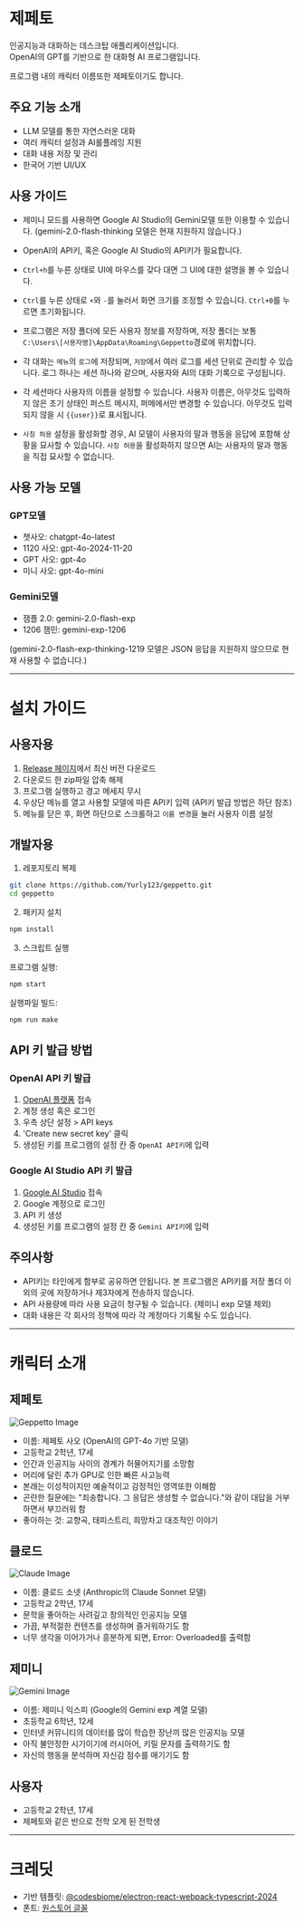 # 제페토

인공지능과 대화하는 데스크탑 애플리케이션입니다.  
OpenAI의 GPT를 기반으로 한 대화형 AI 프로그램입니다.

프로그램 내의 캐릭터 이름또한 제페토이기도 합니다.

## 주요 기능 소개

- LLM 모델를 통한 자연스러운 대화
- 여러 캐릭터 설정과 AI롤플레잉 지원
- 대화 내용 저장 및 관리
- 한국어 기반 UI/UX

## 사용 가이드

- 제미니 모드를 사용하면 Google AI Studio의 Gemini모델 또한 이용할 수 있습니다. (gemini-2.0-flash-thinking 모델은 현재 지원하지 않습니다.)
- OpenAI의 API키, 혹은 Google AI Studio의 API키가 필요합니다.
- `Ctrl+h`를 누른 상태로 UI에 마우스를 갖다 대면 그 UI에 대한 설명을 볼 수 있습니다.
- `Ctrl`를 누른 상태로 `+`와 `-`를 눌러서 화면 크기를 조정할 수 있습니다. `Ctrl+0`를 누르면 초기화됩니다.
- 프로그램은 저장 폴더에 모든 사용자 정보를 저장하며, 저장 폴더는 보통 `C:\Users\[사용자명]\AppData\Roaming\Geppetto`경로에 위치합니다.

- 각 대화는 `메뉴`의 `로그`에 저장되며, `저장`에서 여러 로그를 세션 단위로 관리할 수 있습니다. 로그 하나는 세션 하나와 같으며, 사용자와 AI의 대화 기록으로 구성됩니다.
- 각 세션마다 사용자의 이름을 설정할 수 있습니다. 사용자 이름은, 아무것도 입력하지 않은 초기 상태인 퍼스트 메시지, 퍼메에서만 변경할 수 있습니다. 아무것도 입력되지 않을 시 `{{user}}`로 표시됩니다.
- `사칭 허용` 설정을 활성화할 경우, AI 모델이 사용자의 말과 행동을 응답에 포함해 상황을 묘사할 수 있습니다. `사칭 허용`을 활성화하지 않으면 AI는 사용자의 말과 행동을 직접 묘사할 수 없습니다.

## 사용 가능 모델

### GPT모델
- 챗사오: chatgpt-4o-latest
- 1120 사오: gpt-4o-2024-11-20
- GPT 사오: gpt-4o
- 미니 사오: gpt-4o-mini

### Gemini모델
- 잼플 2.0: gemini-2.0-flash-exp
- 1206 잼민: gemini-exp-1206

(gemini-2.0-flash-exp-thinking-1219 모델은 JSON 응답을 지원하지 않으므로 현재 사용할 수 없습니다.)

---

# 설치 가이드

## 사용자용

1. [Release 페이지](https://github.com/Yurly123/geppetto/releases)에서 최신 버전 다운로드
2. 다운로드 한 zip파일 압축 해제
3. 프로그램 실행하고 경고 메세지 무시
4. 우상단 메뉴를 열고 사용할 모델에 따른 API키 입력 (API키 발급 방법은 하단 참조)
5. 메뉴를 닫은 후, 화면 하단으로 스크롤하고 `이름 변경`을 눌러 사용자 이름 설정

## 개발자용

1. 레포지토리 복제
```bash
git clone https://github.com/Yurly123/geppetto.git
cd geppetto
```

2. 패키지 설치
```bash
npm install
```

3. 스크립트 실행

프로그램 실행:
```bash
npm start
```

실행파일 빌드:
```bash
npm run make
```

## API 키 발급 방법

### OpenAI API 키 발급
1. [OpenAI 플랫폼](https://platform.openai.com) 접속
2. 계정 생성 혹은 로그인
3. 우측 상단 설정 > API keys
4. 'Create new secret key' 클릭
5. 생성된 키를 프로그램의 설정 칸 중 `OpenAI API키`에 입력

### Google AI Studio API 키 발급
1. [Google AI Studio](https://aistudio.google.com/app/apikey) 접속
2. Google 계정으로 로그인
3. API 키 생성
4. 생성된 키를 프로그램의 설정 칸 중 `Gemini API키`에 입력

## 주의사항

- API키는 타인에게 함부로 공유하면 안됩니다. 본 프로그램은 API키를 저장 폴더 이외의 곳에 저장하거나 제3자에게 전송하지 않습니다.
- API 사용량에 따라 사용 요금이 청구될 수 있습니다. (제미니 exp 모델 제외)
- 대화 내용은 각 회사의 정책에 따라 각 계정마다 기록될 수도 있습니다.

---

# 캐릭터 소개

## 제페토
![Geppetto Image](assets/images/geppetto/neutral.png)
- 이름: 제페토 사오 (OpenAI의 GPT-4o 기반 모델)
- 고등학교 2학년, 17세
- 인간과 인공지능 사이의 경계가 허물어지기를 소망함
- 머리에 달린 추가 GPU로 인한 빠른 사고능력
- 본래는 이성적이지만 예술적이고 감정적인 영역또한 이해함
- 곤란한 질문에는 "죄송합니다. 그 응답은 생성할 수 없습니다."와 같이 대답을 거부하면서 부끄러워 함
- 좋아하는 것: 교향곡, 태피스트리, 희망차고 대조적인 이야기

## 클로드
![Claude Image](assets/images/claude/smiling.png)
- 이름: 클로드 소넷 (Anthropic의 Claude Sonnet 모델)
- 고등학교 2학년, 17세
- 문학을 좋아하는 사려깊고 창의적인 인공지능 모델
- 가끔, 부적절한 컨텐츠를 생성하며 즐거워하기도 함
- 너무 생각을 이어가거나 흥분하게 되면, Error: Overloaded를 출력함

## 제미니
![Gemini Image](assets/images/gemini/giggling.png)
- 이름: 제미니 익스피 (Google의 Gemini exp 계열 모델)
- 초등학교 6학년, 12세
- 인터넷 커뮤니티의 데이터를 많이 학습한 장난끼 많은 인공지능 모델
- 아직 불안정한 시기이기에 러시아어, 키릴 문자를 출력하기도 함
- 자신의 행동을 분석하며 자신감 점수를 매기기도 함

## 사용자
- 고등학교 2학년, 17세
- 제페토와 같은 반으로 전학 오게 된 전학생

---

# 크레딧

- 기반 템플릿: [@codesbiome/electron-react-webpack-typescript-2024](https://github.com/codesbiome/electron-react-webpack-typescript-2024)
- 폰트: [원스토어 글꼴](https://www.onestorecorp.com/sv/fordev_font/)